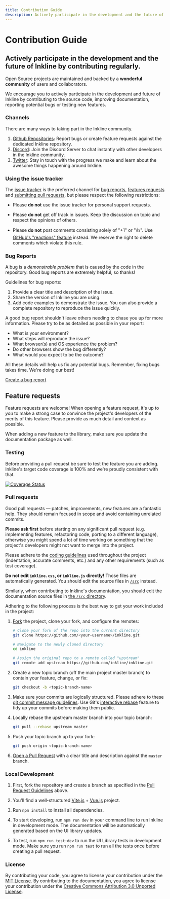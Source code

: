 ```yaml
---
title: Contribution Guide
description: Actively participate in the development and the future of Inkline by contributing regularly.
---
```

# Contribution Guide
## Actively participate in the development and the future of Inkline by contributing regularly.

Open Source projects are maintained and backed by a **wonderful community** of users and collaborators.

We encourage you to actively participate in the development and future of Inkline by contributing to the source code, improving documentation, reporting potential bugs or testing new features.

### Channels

There are many ways to taking part in the Inkline community.

1. <a href="https://github.com/inkline/inkline" rel="nofollow" target="_blank">Github Repositories</a>: Report bugs or create feature requests against the dedicated Inkline repository.
2. <a href="https://discord.gg/2w5UGnK" rel="nofollow" target="_blank">Discord</a>: Join the Discord Server to chat instantly with other developers in the Inkline community.
3. <a href="https://twitter.com/inkline" rel="nofollow" target="_blank">Twitter</a>: Stay in touch with the progress we make and learn about the awesome things happening around Inkline.

### Using the issue tracker

The [issue tracker](https://github.com/inkline/inkline/issues) is
the preferred channel for [bug reports](#bug-reports), [features requests](#feature-requests)
and [submitting pull requests](#pull-requests), but please respect the following
restrictions:

* Please **do not** use the issue tracker for personal support requests.

* Please **do not** get off track in issues. Keep the discussion on topic and
  respect the opinions of others.

* Please **do not** post comments consisting solely of "+1" or ":thumbsup:".
  Use [GitHub's "reactions" feature](https://github.com/blog/2119-add-reactions-to-pull-requests-issues-and-comments)
  instead. We reserve the right to delete comments which violate this rule.


### Bug Reports

A bug is a _demonstrable problem_ that is caused by the code in the repository.
Good bug reports are extremely helpful, so thanks!

Guidelines for bug reports:

1. Provide a clear title and description of the issue.
2. Share the version of Inkline you are using.
3. Add code examples to demonstrate the issue. You can also provide a complete repository to reproduce the issue quickly.

A good bug report shouldn't leave others needing to chase you up for more information. Please try to be as detailed as possible in your report:

- What is your environment?
- What steps will reproduce the issue?
- What browser(s) and OS experience the problem?
- Do other browsers show the bug differently?
- What would you expect to be the outcome?

All these details will help us fix any potential bugs. Remember, fixing bugs takes time. We're doing our best!

<a href="https://github.com/inkline/inkline/issues/new" rel="nofollow" target="_blank">Create a bug report</a>

## Feature requests
Feature requests are welcome! When opening a feature request, it's up to *you* to make a strong case to convince the project's developers of the merits of this feature. Please provide as much detail and context as possible.

When adding a new feature to the library, make sure you update the documentation package as well.

### Testing
Before providing a pull request be sure to test the feature you are adding. Inkline's target code coverage is 100% and we're proudly consistent with that.

<a href="https://coveralls.io/github/inkline/inkline?branch=master" rel="nofollow">
    <img src="https://coveralls.io/repos/github/inkline/inkline/badge.svg?branch=master" alt="Coverage Status" data-canonical-src="https://coveralls.io/repos/github/inkline/inkline/badge.svg?branch=master" style="max-width:100%;">
</a>


### Pull requests

Good pull requests — patches, improvements, new features are a fantastic help. They should remain focused in scope and avoid containing unrelated commits.

**Please ask first** before starting on any significant pull request (e.g. implementing features, refactoring code, porting to a different language), otherwise you might spend a lot of time working on something that the project's developers might not want to merge into the project.

Please adhere to the [coding guidelines](#code-guidelines) used throughout the project (indentation, accurate comments, etc.) and any other requirements (such as test coverage).

**Do not edit `inkline.css`, or `inkline.js`
directly!** Those files are automatically generated. You should edit the source files in [`/src`](https://github.com/inkline/inkline/tree/master/src) instead.

Similarly, when contributing to Inkline's documentation, you should edit the documentation source files in
[the `/src` directory](https://github.com/inkline/inkline.io/tree/master/src).

Adhering to the following process is the best way to get your work included in the project:

1. [Fork](https://help.github.com/fork-a-repo/) the project, clone your fork,
   and configure the remotes:

   ```bash
   # Clone your fork of the repo into the current directory
   git clone https://github.com/<your-username>/inkline.git

   # Navigate to the newly cloned directory
   cd inkline

   # Assign the original repo to a remote called "upstream"
   git remote add upstream https://github.com/inkline/inkline.git
   ```

2. Create a new topic branch (off the main project master branch) to
   contain your feature, change, or fix:

   ```bash
   git checkout -b <topic-branch-name>
   ```

3. Make sure your commits are logically structured. Please adhere to these [git commit
   message guidelines](http://tbaggery.com/2008/04/19/a-note-about-git-commit-messages.html). Use Git's
   [interactive rebase](https://help.github.com/en/github/using-git/about-git-rebase)
   feature to tidy up your commits before making them public.

4. Locally rebase the upstream master branch into your topic branch:

   ```bash
   git pull --rebase upstream master
   ```

5. Push your topic branch up to your fork:

   ```bash
   git push origin <topic-branch-name>
   ```

6. [Open a Pull Request](https://help.github.com/articles/using-pull-requests/)
   with a clear title and description against the `master` branch.

### Local Development

1. First, fork the repository and create a branch as specified in the [Pull Request Guidelines](#pull-requests) above.

2. You'll find a well-structured [Vite.js](https://vitejs.dev) + [Vue.js](https://vuejs.org) project.

3. Run `npm install` to install all dependencies.

4. To start developing, run `npm run dev` in your command line to run Inkline in development mode. The documentation will be automatically generated based on the UI library updates.

5. To test, run `npm run test:dev` to run the UI Library tests in development mode. Make sure you run `npm run test` to run all the tests once before creating a pull request.

### License
By contributing your code, you agree to license your contribution under the <a href="https://github.com/inkline/inkline/blob/master/LICENSE" rel="nofollow" target="_blank">MIT License</a>. By contributing to the documentation, you agree to license your contribution under the <a href="https://github.com/inkline/inkline.io/blob/master/LICENSE" rel="nofollow" target="_blank">Creative Commons Attribution 3.0 Unported License</a>.
